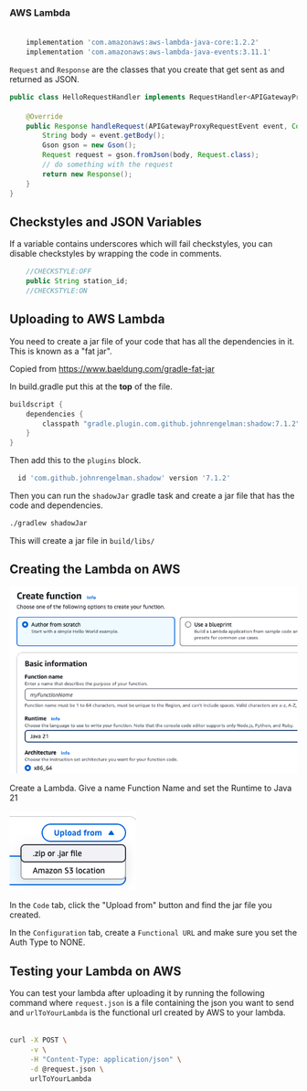 ### AWS Lambda

``` groovy 

    implementation 'com.amazonaws:aws-lambda-java-core:1.2.2'
    implementation 'com.amazonaws:aws-lambda-java-events:3.11.1'

```

`Request` and `Response` are the classes that you create that get sent as and returned as JSON.

``` java 
public class HelloRequestHandler implements RequestHandler<APIGatewayProxyRequestEvent, Response> {

    @Override
    public Response handleRequest(APIGatewayProxyRequestEvent event, Context context) {
        String body = event.getBody();
        Gson gson = new Gson();
        Request request = gson.fromJson(body, Request.class);
        // do something with the request
        return new Response();
    }
}
```

## Checkstyles and JSON Variables

If a variable contains underscores which will fail checkstyles, you can disable checkstyles by wrapping the code in
comments.

``` java 
    //CHECKSTYLE:OFF
    public String station_id;
    //CHECKSTYLE:ON
```

## Uploading to AWS Lambda

You need to create a jar file of your code that has all the dependencies in it. This is known as a "fat jar".

Copied from https://www.baeldung.com/gradle-fat-jar

In build.gradle put this at the **top** of the file.

``` groovy
buildscript {
    dependencies {
        classpath "gradle.plugin.com.github.johnrengelman:shadow:7.1.2"
    }
}
```

Then add this to the `plugins` block.

``` groovy
  id 'com.github.johnrengelman.shadow' version '7.1.2'
```

Then you can run the `shadowJar` gradle task and create a jar file that has the code and dependencies.

``` bash 
./gradlew shadowJar
```

This will create a jar file in `build/libs/`

## Creating the Lambda on AWS

![Create Lambda](CreateLambda.png)

Create a Lambda. Give a name Function Name and set the Runtime to Java 21

![Upload From](Upload.png)

In the `Code` tab, click the "Upload from" button and find the jar file you created.

In the `Configuration` tab, create a `Functional URL` and make sure you set the Auth Type to NONE.

## Testing your Lambda on AWS

You can test your lambda after uploading it by running the following command where `request.json` is a file containing
the json you want to send and `urlToYourLambda` is the functional url created by AWS to your lambda.

``` bash 

curl -X POST \
     -v \
     -H "Content-Type: application/json" \
     -d @request.json \
     urlToYourLambda

```